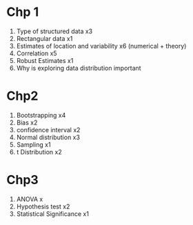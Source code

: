 # Chp 1
1. Type of structured data x3
2. Rectangular data x1
3. Estimates of location and variability x6 (numerical + theory)
4. Correlation x5
5. Robust Estimates x1
6. Why is exploring data distribution important

# Chp2
1. Bootstrapping x4
2. Bias x2
3. confidence interval x2
4. Normal distribution x3
5. Sampling x1
6. t Distribution x2

# Chp3
1. ANOVA x
2. Hypothesis test x2
3. Statistical Significance x1